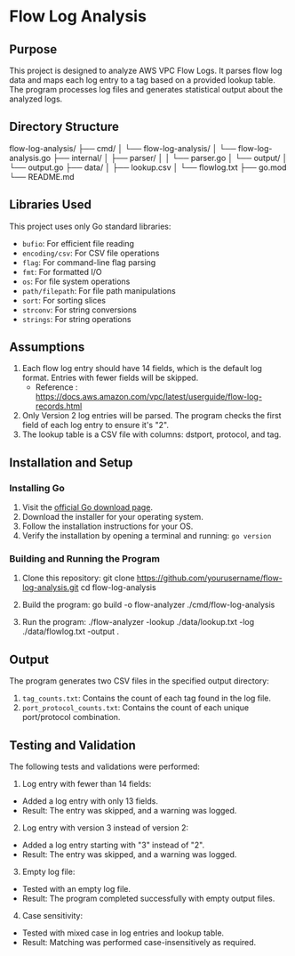 # Flow Log Analysis

## Purpose
This project is designed to analyze AWS VPC Flow Logs. It parses flow log data and maps each log entry to a tag based on a provided lookup table. The program processes log files and generates statistical output about the analyzed logs.

## Directory Structure

flow-log-analysis/
├── cmd/
│ └── flow-log-analysis/
│ └── flow-log-analysis.go
├── internal/
│ ├── parser/
│ │ └── parser.go
│ └── output/
│ └── output.go
├── data/
│ ├── lookup.csv
│ └── flowlog.txt
├── go.mod
└── README.md

## Libraries Used
This project uses only Go standard libraries:
- `bufio`: For efficient file reading
- `encoding/csv`: For CSV file operations
- `flag`: For command-line flag parsing
- `fmt`: For formatted I/O
- `os`: For file system operations
- `path/filepath`: For file path manipulations
- `sort`: For sorting slices
- `strconv`: For string conversions
- `strings`: For string operations

## Assumptions
1. Each flow log entry should have 14 fields, which is the default log format. Entries with fewer fields will be skipped. 
    - Reference : https://docs.aws.amazon.com/vpc/latest/userguide/flow-log-records.html
2. Only Version 2 log entries will be parsed. The program checks the first field of each log entry to ensure it's "2".
3. The lookup table is a CSV file with columns: dstport, protocol, and tag.

## Installation and Setup

### Installing Go
1. Visit the [official Go download page](https://golang.org/dl/).
2. Download the installer for your operating system.
3. Follow the installation instructions for your OS.
4. Verify the installation by opening a terminal and running: `go version`

### Building and Running the Program
1. Clone this repository:
git clone https://github.com/yourusername/flow-log-analysis.git
cd flow-log-analysis

2. Build the program:
go build -o flow-analyzer ./cmd/flow-log-analysis

3. Run the program:
./flow-analyzer -lookup ./data/lookup.txt -log ./data/flowlog.txt -output .

## Output
The program generates two CSV files in the specified output directory:
1. `tag_counts.txt`: Contains the count of each tag found in the log file.
2. `port_protocol_counts.txt`: Contains the count of each unique port/protocol combination.

## Testing and Validation
The following tests and validations were performed:

1. Log entry with fewer than 14 fields:
- Added a log entry with only 13 fields.
- Result: The entry was skipped, and a warning was logged.

2. Log entry with version 3 instead of version 2:
- Added a log entry starting with "3" instead of "2".
- Result: The entry was skipped, and a warning was logged.

3. Empty log file:
- Tested with an empty log file.
- Result: The program completed successfully with empty output files.

4. Case sensitivity:
- Tested with mixed case in log entries and lookup table.
- Result: Matching was performed case-insensitively as required.
